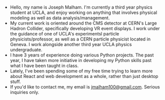 - Hello, my name is Joseph Malham. I'm currently a third year physics student at UCLA, and enjoy working on anything that involves physical modeling as well as data analysis/management.
- My current work is oriented around the CMS detector at CERN's Large Hadron Collider, specifically developing VR event displays. I work under the guidance of one of UCLA's experimentsl particle physicists/professor, as well as a CERN particle physicist located in Geneva. I work alongside another third year UCLA physics undergraduate.
- I have 3 years of experience doing various Python projects. The past year, I have taken more initiative in developing my Python skills past what I have been taught in class.
- Lately, I've been spending some of my free time trying to learn more about React and web development as a whole, rather than just desktop stuff.
- If you'd like to contact me, my email is jmalham100@gmail.com. Serious inquiries only.

<!---
jdmalham/jdmalham is a ✨ special ✨ repository because its `README.md` (this file) appears on your GitHub profile.
You can click the Preview link to take a look at your changes.
--->
